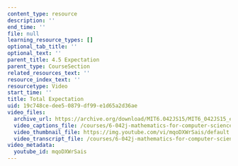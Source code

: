 ```yaml
---
content_type: resource
description: ''
end_time: ''
file: null
learning_resource_types: []
optional_tab_title: ''
optional_text: ''
parent_title: 4.5 Expectation
parent_type: CourseSection
related_resources_text: ''
resource_index_text: ''
resourcetype: Video
start_time: ''
title: Total Expectation
uid: 19c748ce-dee5-0879-df99-e1d65a2d36ae
video_files:
  archive_url: https://archive.org/download/MIT6.042JS15/MIT6_042JS15_expecttotal_video_ipod.mp4
  video_captions_file: /courses/6-042j-mathematics-for-computer-science-spring-2015/85742cf3572c589d9ee2b6d7c6b75936_mqoDXWrSais.vtt
  video_thumbnail_file: https://img.youtube.com/vi/mqoDXWrSais/default.jpg
  video_transcript_file: /courses/6-042j-mathematics-for-computer-science-spring-2015/0e16697781e30d1dfa517e439ee6b687_mqoDXWrSais.pdf
video_metadata:
  youtube_id: mqoDXWrSais
---
```

